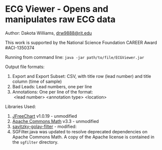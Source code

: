 ECG Viewer - Opens and manipulates raw ECG data
===============================================
Author: Dakota Williams, drw9888@rit.edu

This work is supported by the National Science Foundation CAREER Award #ACI-1350374 

Running from command line: `java -jar path/to/file/ECGViewer.jar`

Output file formats:<br/>
1. Export and Export Subset: CSV, with title row (lead number) and title column (time of sample)<br/>
2. Bad Leads: Lead numbers, one per line<br/>
3. Annotations: One per line of the format:<br/>
&nbsp;&lt;lead number&gt; &lt;annotation type&gt; &lt;location&gt;

Libraries Used:<br/>
1. <a href="http://www.jfree.org/jfreechart/">JFreeChart</a> v1.0.19 - unmodified<br/>
2. <a href="http://commons.apache.org/proper/commons-math/">Apache Commons Math</a> v3.3 - unmodified<br/>
3. <a href="https://code.google.com/p/savitzky-golay-filter/">savitzky-golay-filter</a> - modified:<br/>
  1. SGFilter.java was updated to resolve deprecated dependencies on Apache Commons Math. A copy of the Apache license is contained in the `sgfilter` directory.
